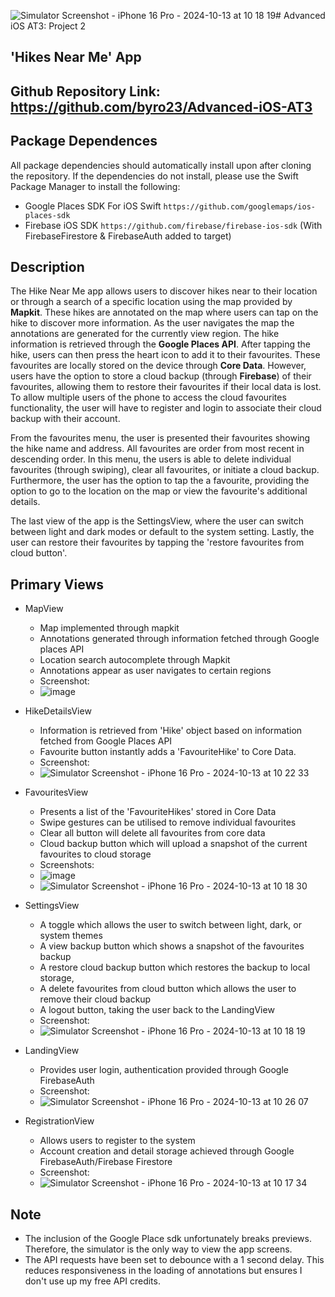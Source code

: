 ![Simulator Screenshot - iPhone 16 Pro - 2024-10-13 at 10 18 19](https://github.com/user-attachments/assets/baa2786a-d88b-4bff-b61b-01d6498d92e2)# Advanced iOS AT3: Project 2 

## 'Hikes Near Me' App

## Github Repository Link: https://github.com/byro23/Advanced-iOS-AT3

## Package Dependences

All package dependencies should automatically install upon after cloning the repository.
If the dependencies do not install, please use the Swift Package Manager to install the following:

- Google Places SDK For iOS Swift ``` https://github.com/googlemaps/ios-places-sdk ```
- Firebase iOS SDK ``` https://github.com/firebase/firebase-ios-sdk ``` (With FirebaseFirestore & FirebaseAuth added to target)

## Description

The Hike Near Me app allows users to discover hikes near to their location or through a search of a specific location using the map provided by **Mapkit**.
These hikes are annotated on the map where users can tap on the hike to discover more information. As the user navigates the map the annotations are generated for the currently view region. The hike information is retrieved through the **Google Places API**. After tapping the hike, users can then press the heart icon to add it to their favourites. These favourites are locally stored on the device through **Core Data**. However, users have the option to store a cloud backup (through **Firebase**) of their favourites, allowing them to restore their favourites if their local data is lost. To allow multiple users of the phone to access the cloud favourites functionality, the user will have to register and login to associate their cloud backup with their account.

From the favourites menu, the user is presented their favourites showing the hike name and address. All favourites are order from most recent in descending order. In this menu, the users is able to delete individual favourites (through swiping), clear all favourites, or initiate a cloud backup. Furthermore, the user has the option to tap the a favourite, providing the option to go to the location on the map or view the favourite's additional details.

The last view of the app is the SettingsView, where the user can switch between light and dark modes or default to the system setting. Lastly, the user can restore their favourites by tapping the 'restore favourites from cloud button'.

## Primary Views

- MapView
  - Map implemented through mapkit
  - Annotations generated through information fetched through Google places API
  - Location search autocomplete through Mapkit
  - Annotations appear as user navigates to certain regions
  - Screenshot:
  - ![image](https://github.com/user-attachments/assets/afec066f-3585-4e43-ad37-453b0f6cd751)

- HikeDetailsView
  - Information is retrieved from 'Hike' object based on information fetched from Google Places API
  - Favourite button instantly adds a 'FavouriteHike' to Core Data.
  - Screenshot:
  - ![Simulator Screenshot - iPhone 16 Pro - 2024-10-13 at 10 22 33](https://github.com/user-attachments/assets/4051c239-91ed-496a-b07a-992eaa2fd109)
 
- FavouritesView
  - Presents a list of the 'FavouriteHikes' stored in Core Data
  - Swipe gestures can be utilised to remove individual favourites
  - Clear all button will delete all favourites from core data
  - Cloud backup button which will upload a snapshot of the current favourites to cloud storage
  - Screenshots:
  - ![image](https://github.com/user-attachments/assets/068cb87e-762e-4fa3-9724-e0ada675322b)
  - ![Simulator Screenshot - iPhone 16 Pro - 2024-10-13 at 10 18 30](https://github.com/user-attachments/assets/6b790839-d77c-40de-a89c-59d5dce8f9e0)

- SettingsView
  - A toggle which allows the user to switch between light, dark, or system themes
  - A view backup button which shows a snapshot of the favourites backup
  - A restore cloud backup button which restores the backup to local storage,
  - A delete favourites from cloud button which allows the user to remove their cloud backup
  - A logout button, taking the user back to the LandingView
  - Screenshot:
  - ![Simulator Screenshot - iPhone 16 Pro - 2024-10-13 at 10 18 19](https://github.com/user-attachments/assets/f0221f64-f02e-4ddb-ba21-9018f00a775d)
 
- LandingView
  - Provides user login, authentication provided through Google FirebaseAuth
  - Screenshot:
  - ![Simulator Screenshot - iPhone 16 Pro - 2024-10-13 at 10 26 07](https://github.com/user-attachments/assets/a693cdea-ddbb-45fc-9a98-93dbdd3523ae)
 
- RegistrationView
  - Allows users to register to the system
  - Account creation and detail storage achieved through Google FirebaseAuth/Firebase Firestore
  - Screenshot:
  - ![Simulator Screenshot - iPhone 16 Pro - 2024-10-13 at 10 17 34](https://github.com/user-attachments/assets/646b662c-be39-49c9-8e6d-f40c1cf0294d)

## **Note**

- The inclusion of the Google Place sdk unfortunately breaks previews. Therefore, the simulator is the only way to view the app screens.
- The API requests have been set to debounce with a 1 second delay. This reduces responsiveness in the loading of annotations but ensures I don't use up my free API credits.




